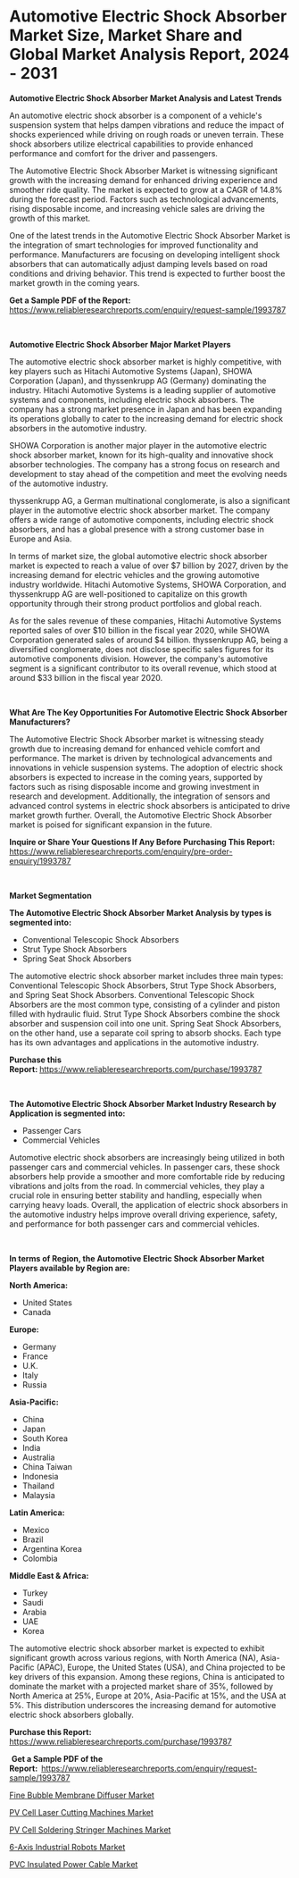 <p><h1>Automotive Electric Shock Absorber Market Size, Market Share and Global Market Analysis Report, 2024 - 2031</h1></p><p><strong>Automotive Electric Shock Absorber Market Analysis and Latest Trends</strong></p>
<p><p>An automotive electric shock absorber is a component of a vehicle's suspension system that helps dampen vibrations and reduce the impact of shocks experienced while driving on rough roads or uneven terrain. These shock absorbers utilize electrical capabilities to provide enhanced performance and comfort for the driver and passengers.</p><p>The Automotive Electric Shock Absorber Market is witnessing significant growth with the increasing demand for enhanced driving experience and smoother ride quality. The market is expected to grow at a CAGR of 14.8% during the forecast period. Factors such as technological advancements, rising disposable income, and increasing vehicle sales are driving the growth of this market.</p><p>One of the latest trends in the Automotive Electric Shock Absorber Market is the integration of smart technologies for improved functionality and performance. Manufacturers are focusing on developing intelligent shock absorbers that can automatically adjust damping levels based on road conditions and driving behavior. This trend is expected to further boost the market growth in the coming years.</p></p>
<p><strong>Get a Sample PDF of the Report:&nbsp;</strong> <a href="https://www.reliableresearchreports.com/enquiry/request-sample/1993787">https://www.reliableresearchreports.com/enquiry/request-sample/1993787</a></p>
<p>&nbsp;</p>
<p><strong>Automotive Electric Shock Absorber Major Market Players</strong></p>
<p><p>The automotive electric shock absorber market is highly competitive, with key players such as Hitachi Automotive Systems (Japan), SHOWA Corporation (Japan), and thyssenkrupp AG (Germany) dominating the industry. Hitachi Automotive Systems is a leading supplier of automotive systems and components, including electric shock absorbers. The company has a strong market presence in Japan and has been expanding its operations globally to cater to the increasing demand for electric shock absorbers in the automotive industry.</p><p>SHOWA Corporation is another major player in the automotive electric shock absorber market, known for its high-quality and innovative shock absorber technologies. The company has a strong focus on research and development to stay ahead of the competition and meet the evolving needs of the automotive industry.</p><p>thyssenkrupp AG, a German multinational conglomerate, is also a significant player in the automotive electric shock absorber market. The company offers a wide range of automotive components, including electric shock absorbers, and has a global presence with a strong customer base in Europe and Asia.</p><p>In terms of market size, the global automotive electric shock absorber market is expected to reach a value of over $7 billion by 2027, driven by the increasing demand for electric vehicles and the growing automotive industry worldwide. Hitachi Automotive Systems, SHOWA Corporation, and thyssenkrupp AG are well-positioned to capitalize on this growth opportunity through their strong product portfolios and global reach.</p><p>As for the sales revenue of these companies, Hitachi Automotive Systems reported sales of over $10 billion in the fiscal year 2020, while SHOWA Corporation generated sales of around $4 billion. thyssenkrupp AG, being a diversified conglomerate, does not disclose specific sales figures for its automotive components division. However, the company's automotive segment is a significant contributor to its overall revenue, which stood at around $33 billion in the fiscal year 2020.</p></p>
<p>&nbsp;</p>
<p><strong>What Are The Key Opportunities For Automotive Electric Shock Absorber Manufacturers?</strong></p>
<p><p>The Automotive Electric Shock Absorber market is witnessing steady growth due to increasing demand for enhanced vehicle comfort and performance. The market is driven by technological advancements and innovations in vehicle suspension systems. The adoption of electric shock absorbers is expected to increase in the coming years, supported by factors such as rising disposable income and growing investment in research and development. Additionally, the integration of sensors and advanced control systems in electric shock absorbers is anticipated to drive market growth further. Overall, the Automotive Electric Shock Absorber market is poised for significant expansion in the future.</p></p>
<p><strong>Inquire or Share Your Questions If Any Before Purchasing This Report:</strong> <a href="https://www.reliableresearchreports.com/enquiry/pre-order-enquiry/1993787">https://www.reliableresearchreports.com/enquiry/pre-order-enquiry/1993787</a></p>
<p>&nbsp;</p>
<p><strong>Market Segmentation</strong></p>
<p><strong>The Automotive Electric Shock Absorber Market Analysis by types is segmented into:</strong></p>
<p><ul><li>Conventional Telescopic Shock Absorbers</li><li>Strut Type Shock Absorbers</li><li>Spring Seat Shock Absorbers</li></ul></p>
<p><p>The automotive electric shock absorber market includes three main types: Conventional Telescopic Shock Absorbers, Strut Type Shock Absorbers, and Spring Seat Shock Absorbers. Conventional Telescopic Shock Absorbers are the most common type, consisting of a cylinder and piston filled with hydraulic fluid. Strut Type Shock Absorbers combine the shock absorber and suspension coil into one unit. Spring Seat Shock Absorbers, on the other hand, use a separate coil spring to absorb shocks. Each type has its own advantages and applications in the automotive industry.</p></p>
<p><strong>Purchase this Report:&nbsp;</strong><a href="https://www.reliableresearchreports.com/purchase/1993787">https://www.reliableresearchreports.com/purchase/1993787</a></p>
<p>&nbsp;</p>
<p><strong>The Automotive Electric Shock Absorber Market Industry Research by Application is segmented into:</strong></p>
<p><ul><li>Passenger Cars</li><li>Commercial Vehicles</li></ul></p>
<p><p>Automotive electric shock absorbers are increasingly being utilized in both passenger cars and commercial vehicles. In passenger cars, these shock absorbers help provide a smoother and more comfortable ride by reducing vibrations and jolts from the road. In commercial vehicles, they play a crucial role in ensuring better stability and handling, especially when carrying heavy loads. Overall, the application of electric shock absorbers in the automotive industry helps improve overall driving experience, safety, and performance for both passenger cars and commercial vehicles.</p></p>
<p>&nbsp;</p>
<p><strong>In terms of Region, the Automotive Electric Shock Absorber Market Players available by Region are:</strong></p>
<p>
    <p> <strong> North America: </strong>
        <ul>
            <li>United States</li>
            <li>Canada</li>
        </ul>
        </p> 
    <p> <strong> Europe: </strong>
        <ul>
            <li>Germany</li>
            <li>France</li>
            <li>U.K.</li>
            <li>Italy</li>
            <li>Russia</li>
        </ul>
        </p> 
    <p> <strong> Asia-Pacific: </strong>
        <ul>
            <li>China</li>
            <li>Japan</li>
            <li>South Korea</li>
            <li>India</li>
            <li>Australia</li>
            <li>China Taiwan</li>
            <li>Indonesia</li>
            <li>Thailand</li>
            <li>Malaysia</li>
        </ul>
        </p> 
    <p> <strong> Latin America: </strong>
        <ul>
            <li>Mexico</li>
            <li>Brazil</li>
            <li>Argentina Korea</li>
            <li>Colombia</li>
        </ul>
        </p> 
    <p> <strong> Middle East & Africa: </strong>
        <ul>
            <li>Turkey</li>
            <li>Saudi</li>
            <li>Arabia</li>
            <li>UAE</li>
            <li>Korea</li>
        </ul>
    </p>
    </p>
<p><p>The automotive electric shock absorber market is expected to exhibit significant growth across various regions, with North America (NA), Asia-Pacific (APAC), Europe, the United States (USA), and China projected to be key drivers of this expansion. Among these regions, China is anticipated to dominate the market with a projected market share of 35%, followed by North America at 25%, Europe at 20%, Asia-Pacific at 15%, and the USA at 5%. This distribution underscores the increasing demand for automotive electric shock absorbers globally.</p></p>
<p><strong>Purchase this Report: </strong><a href="https://www.reliableresearchreports.com/purchase/1993787">https://www.reliableresearchreports.com/purchase/1993787</a></p>
<p>&nbsp;<strong>Get a Sample PDF of the Report:&nbsp;&nbsp;</strong><a href="https://www.reliableresearchreports.com/enquiry/request-sample/1993787">https://www.reliableresearchreports.com/enquiry/request-sample/1993787</a></p>
<p><strong></strong></p>
<p><p><a href="https://view.publitas.com/reportprime-1/fine-bubble-membrane-diffuser-market-size-evaluating-its-market-trends-growth-and-projections-2024-2031/">Fine Bubble Membrane Diffuser Market</a></p><p><a href="https://unruly-ladybug-44b.notion.site/PV-Cell-Laser-Cutting-Machines-Market-Size-Market-Trends-and-Growth-Outlook-forecasted-for-period--64b7711eb4524c9a969f7f8df590a9dd">PV Cell Laser Cutting Machines Market</a></p><p><a href="https://shimmer-gardenia-37a.notion.site/PV-Cell-Soldering-Stringer-Machines-Market-with-the-goal-of-estimating-the-market-size-and-future-gr-67f9ea610bac4598a9c28c7ae78ffb19">PV Cell Soldering Stringer Machines Market</a></p><p><a href="https://cute-banjo-8ca.notion.site/6-Axis-Industrial-Robots-Market-Analysis-and-Market-Size-Global-Industry-Overview-Market-Segmentat-7c7f2d8b31f44bebb4ebeef600fc9863">6-Axis Industrial Robots Market</a></p><p><a href="https://view.publitas.com/reportprime-1/pvc-insulated-power-cable-market-research-report-unlocks-analysis-on-the-market-financial-status-market-size-and-market-revenue-upto-2031/">PVC Insulated Power Cable Market</a></p></p>